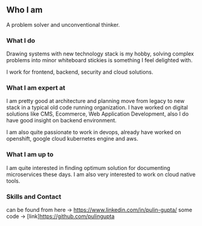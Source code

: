 ## Who I am

A problem solver and unconventional thinker.

### What I do

Drawing systems with new technology stack is my hobby, solving complex problems into minor whiteboard stickies is something I feel delighted with. 

I work for frontend, backend, security and cloud solutions.

### What I am expert at

I am pretty good at architecture and planning move from legacy to new stack in a typical old code running organization. I have worked on digital solutions like CMS, Ecommerce, Web Application Development, also I do have good insight on backend environment.

I am also quite passionate to work in devops, already have worked on openshift, google cloud kubernetes engine and aws.

### What I am up to

I am quite interested in finding optimum solution for documenting microservices these days. I am also very interested to work on cloud native tools.

### Skills and Contact

can be found from here -> https://www.linkedin.com/in/pulin-gupta/
some code -> [link]https://github.com/pulingupta

